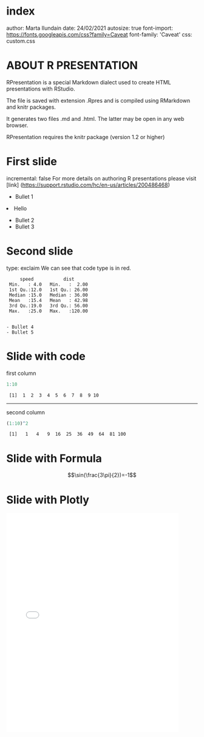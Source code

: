 index
========================================================
author: Marta Ilundain
date: 24/02/2021
autosize: true
font-import: https://fonts.googleapis.com/css?family=Caveat
font-family: 'Caveat'
css: custom.css

ABOUT R PRESENTATION
========================================================

RPresentation is a special Markdown dialect used to create HTML presentations with RStudio.

The file is saved with extension .Rpres and is compiled using RMarkdown and knitr packages.

It generates two files .md and .html.
The latter may be open in any web browser.

RPresentation requires the knitr package (version 1.2 or higher)

First slide
========================================================
incremental: false
For more details on authoring R presentations please visit 
[link] (https://support.rstudio.com/hc/en-us/articles/200486468)

- Bullet 1 

<li class="fragment fade-in"> Hello </li>

- Bullet 2
- Bullet 3

Second slide
========================================================
type: exclaim
We can see that code type is in red.


```
     speed           dist       
 Min.   : 4.0   Min.   :  2.00  
 1st Qu.:12.0   1st Qu.: 26.00  
 Median :15.0   Median : 36.00  
 Mean   :15.4   Mean   : 42.98  
 3rd Qu.:19.0   3rd Qu.: 56.00  
 Max.   :25.0   Max.   :120.00  
```

<code>
- Bullet 4
- Bullet 5
</code>

Slide with code
========================================================
first column

```r
1:10
```

```
 [1]  1  2  3  4  5  6  7  8  9 10
```
***
second column

```r
(1:10)^2
```

```
 [1]   1   4   9  16  25  36  49  64  81 100
```

Slide with Formula
========================================================
$$\sin(\frac{3\pi}{2})=-1$$

Slide with Plotly
========================================================


<style>
  .p_iframe iframe {
    width:90%;
    height:576px;
}
</style>

<div class="p_iframe">
<iframe frameborder="0" seamless='seamless' scrolling=no src="plotly.html"></iframe>
</div>















